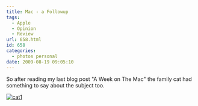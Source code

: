 ```yaml
---
title: Mac - a Followup
tags:
  - Apple
  - Opinion
  - Review
url: 658.html
id: 658
categories:
  - photos personal
date: 2009-08-19 09:05:10
---
```


So after reading my last blog post "A Week on The Mac" the family cat had something to say about the subject too.

<!-- more -->

[![cat1](https://mikecann.co.uk/wp-content/uploads/2009/08/cat1.jpg "cat1")](https://mikecann.co.uk/wp-content/uploads/2009/08/cat1.jpg)
